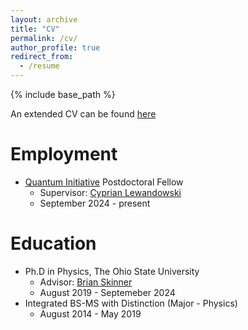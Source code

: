 ```yaml
---
layout: archive
title: "CV"
permalink: /cv/
author_profile: true
redirect_from:
  - /resume
---
```


{% include base_path %}

An extended CV can be found [here](https://sandeep-joy.github.io/files/CV_Sandeep_Joy.pdf)


Employment
======
* [Quantum Initiative](https://quantum.fsu.edu) Postdoctoral Fellow
  * Supervisor: [Cyprian Lewandowski](https://nationalmaglab.org/staff/?name=CyprianLewandowski)
  * September 2024 - present

Education
======
* Ph.D in Physics, The Ohio State University 
  * Advisor: [Brian Skinner](https://sites.google.com/view/skinner-physics)
  * August 2019 - Septemeber 2024
* Integrated BS-MS with Distinction (Major - Physics)
  * August 2014 - May 2019


